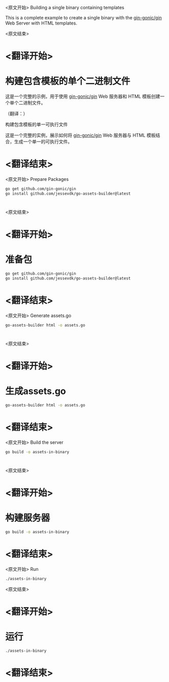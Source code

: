 
<原文开始>
Building a single binary containing templates

This is a complete example to create a single binary with the
[gin-gonic/gin][gin] Web Server with HTML templates.

[gin]: https://github.com/gin-gonic/gin


<原文结束>

# <翻译开始>
# 构建包含模板的单个二进制文件

这是一个完整的示例，用于使用 [gin-gonic/gin][gin] Web 服务器和 HTML 模板创建一个单个二进制文件。

[gin]: https://github.com/gin-gonic/gin

（翻译：）

构建包含模板的单一可执行文件

这是一个完整的实例，展示如何将 [gin-gonic/gin][gin] Web 服务器与 HTML 模板结合，生成一个单一的可执行文件。

[gin]: https://github.com/gin-gonic/gin

# <翻译结束>


<原文开始>
Prepare Packages

```sh
go get github.com/gin-gonic/gin
go install github.com/jessevdk/go-assets-builder@latest
```

#
<原文结束>

# <翻译开始>
# 准备包

```sh
go get github.com/gin-gonic/gin
go install github.com/jessevdk/go-assets-builder@latest
```

#

# <翻译结束>


<原文开始>
Generate assets.go

```sh
go-assets-builder html -o assets.go
```

#
<原文结束>

# <翻译开始>
# 生成assets.go

```sh
go-assets-builder html -o assets.go
```

#

# <翻译结束>


<原文开始>
Build the server

```sh
go build -o assets-in-binary
```

#
<原文结束>

# <翻译开始>
# 构建服务器

```sh
go build -o assets-in-binary
```

#

# <翻译结束>


<原文开始>
Run

```sh
./assets-in-binary
```

<原文结束>

# <翻译开始>
# 运行

```sh
./assets-in-binary
```

# <翻译结束>

